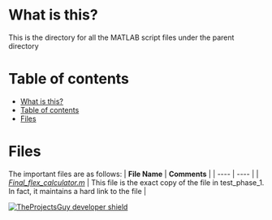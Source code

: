 # What is this?
This is the directory for all the MATLAB script files under the parent directory

# Table of contents
- [What is this?](#what-is-this)
- [Table of contents](#table-of-contents)
- [Files](#files)

# Files
The important files are as follows:
| **File Name** | **Comments** |
| ---- | ---- |
| [*Final\_flex\_calculator.m*](./Final_flex_calculator.m) | This file is the exact copy of the file in test\_phase\_1. In fact, it maintains a hard link to the file |

[![TheProjectsGuy developer shield][TheProjectsGuy-dev-shield]][TheProjectsGuy-dev-profile]

[TheProjectsGuy-dev-shield]: https://img.shields.io/badge/Dev-TheProjectsGuy-0061ff.svg
[TheProjectsGuy-dev-profile]: https://github.com/TheProjectsGuy
